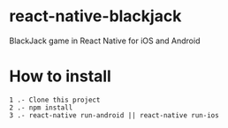 # react-native-blackjack
BlackJack game in React Native for iOS and Android

# How to install

```
1 .- Clone this project
2 .- npm install
3 .- react-native run-android || react-native run-ios
```